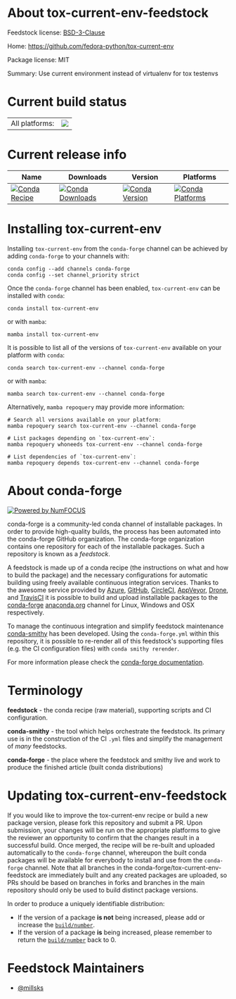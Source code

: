 About tox-current-env-feedstock
===============================

Feedstock license: [BSD-3-Clause](https://github.com/conda-forge/tox-current-env-feedstock/blob/main/LICENSE.txt)

Home: https://github.com/fedora-python/tox-current-env

Package license: MIT

Summary: Use current environment instead of virtualenv for tox testenvs

Current build status
====================


<table><tr><td>All platforms:</td>
    <td>
      <a href="https://dev.azure.com/conda-forge/feedstock-builds/_build/latest?definitionId=19702&branchName=main">
        <img src="https://dev.azure.com/conda-forge/feedstock-builds/_apis/build/status/tox-current-env-feedstock?branchName=main">
      </a>
    </td>
  </tr>
</table>

Current release info
====================

| Name | Downloads | Version | Platforms |
| --- | --- | --- | --- |
| [![Conda Recipe](https://img.shields.io/badge/recipe-tox--current--env-green.svg)](https://anaconda.org/conda-forge/tox-current-env) | [![Conda Downloads](https://img.shields.io/conda/dn/conda-forge/tox-current-env.svg)](https://anaconda.org/conda-forge/tox-current-env) | [![Conda Version](https://img.shields.io/conda/vn/conda-forge/tox-current-env.svg)](https://anaconda.org/conda-forge/tox-current-env) | [![Conda Platforms](https://img.shields.io/conda/pn/conda-forge/tox-current-env.svg)](https://anaconda.org/conda-forge/tox-current-env) |

Installing tox-current-env
==========================

Installing `tox-current-env` from the `conda-forge` channel can be achieved by adding `conda-forge` to your channels with:

```
conda config --add channels conda-forge
conda config --set channel_priority strict
```

Once the `conda-forge` channel has been enabled, `tox-current-env` can be installed with `conda`:

```
conda install tox-current-env
```

or with `mamba`:

```
mamba install tox-current-env
```

It is possible to list all of the versions of `tox-current-env` available on your platform with `conda`:

```
conda search tox-current-env --channel conda-forge
```

or with `mamba`:

```
mamba search tox-current-env --channel conda-forge
```

Alternatively, `mamba repoquery` may provide more information:

```
# Search all versions available on your platform:
mamba repoquery search tox-current-env --channel conda-forge

# List packages depending on `tox-current-env`:
mamba repoquery whoneeds tox-current-env --channel conda-forge

# List dependencies of `tox-current-env`:
mamba repoquery depends tox-current-env --channel conda-forge
```


About conda-forge
=================

[![Powered by
NumFOCUS](https://img.shields.io/badge/powered%20by-NumFOCUS-orange.svg?style=flat&colorA=E1523D&colorB=007D8A)](https://numfocus.org)

conda-forge is a community-led conda channel of installable packages.
In order to provide high-quality builds, the process has been automated into the
conda-forge GitHub organization. The conda-forge organization contains one repository
for each of the installable packages. Such a repository is known as a *feedstock*.

A feedstock is made up of a conda recipe (the instructions on what and how to build
the package) and the necessary configurations for automatic building using freely
available continuous integration services. Thanks to the awesome service provided by
[Azure](https://azure.microsoft.com/en-us/services/devops/), [GitHub](https://github.com/),
[CircleCI](https://circleci.com/), [AppVeyor](https://www.appveyor.com/),
[Drone](https://cloud.drone.io/welcome), and [TravisCI](https://travis-ci.com/)
it is possible to build and upload installable packages to the
[conda-forge](https://anaconda.org/conda-forge) [anaconda.org](https://anaconda.org/)
channel for Linux, Windows and OSX respectively.

To manage the continuous integration and simplify feedstock maintenance
[conda-smithy](https://github.com/conda-forge/conda-smithy) has been developed.
Using the ``conda-forge.yml`` within this repository, it is possible to re-render all of
this feedstock's supporting files (e.g. the CI configuration files) with ``conda smithy rerender``.

For more information please check the [conda-forge documentation](https://conda-forge.org/docs/).

Terminology
===========

**feedstock** - the conda recipe (raw material), supporting scripts and CI configuration.

**conda-smithy** - the tool which helps orchestrate the feedstock.
                   Its primary use is in the construction of the CI ``.yml`` files
                   and simplify the management of *many* feedstocks.

**conda-forge** - the place where the feedstock and smithy live and work to
                  produce the finished article (built conda distributions)


Updating tox-current-env-feedstock
==================================

If you would like to improve the tox-current-env recipe or build a new
package version, please fork this repository and submit a PR. Upon submission,
your changes will be run on the appropriate platforms to give the reviewer an
opportunity to confirm that the changes result in a successful build. Once
merged, the recipe will be re-built and uploaded automatically to the
`conda-forge` channel, whereupon the built conda packages will be available for
everybody to install and use from the `conda-forge` channel.
Note that all branches in the conda-forge/tox-current-env-feedstock are
immediately built and any created packages are uploaded, so PRs should be based
on branches in forks and branches in the main repository should only be used to
build distinct package versions.

In order to produce a uniquely identifiable distribution:
 * If the version of a package **is not** being increased, please add or increase
   the [``build/number``](https://docs.conda.io/projects/conda-build/en/latest/resources/define-metadata.html#build-number-and-string).
 * If the version of a package **is** being increased, please remember to return
   the [``build/number``](https://docs.conda.io/projects/conda-build/en/latest/resources/define-metadata.html#build-number-and-string)
   back to 0.

Feedstock Maintainers
=====================

* [@millsks](https://github.com/millsks/)

